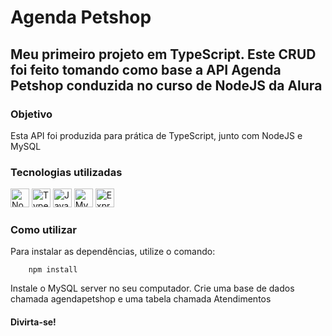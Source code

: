 # Agenda Petshop 

## Meu primeiro projeto em TypeScript. Este CRUD foi feito tomando como base a API Agenda Petshop conduzida no curso de NodeJS da Alura

### Objetivo

<p>Esta API foi produzida para prática de TypeScript, junto com NodeJS e MySQL</p>

### Tecnologias utilizadas

<a href="https://nodejs.org/" title="Node.js"><img src="https://github.com/get-icon/geticon/raw/master/icons/nodejs-icon.svg" alt="Node.js" width="30px" height="30px"></a>
<a href="https://www.typescriptlang.org/" title="Typescript"><img src="https://github.com/get-icon/geticon/raw/master/icons/typescript-icon.svg" alt="Typescript" width="30px" height="30px"></a>
<a href="https://developer.mozilla.org/en-US/docs/Web/JavaScript" title="JavaScript"><img src="https://github.com/get-icon/geticon/raw/master/icons/javascript.svg" alt="JavaScript" width="30px" height="30px"></a>
<a href="https://dev.mysql.com/" title="MySQL"><img src="https://github.com/get-icon/geticon/raw/master/icons/mysql.svg" alt="MySQL" width="30px" height="30px"></a>
<a href="https://expressjs.com/" title="Express"><img src="https://github.com/get-icon/geticon/raw/master/icons/express.svg" alt="Express" width="30px" height="30px"></a>

### Como utilizar

<p>Para instalar as dependências, utilize o comando:</p>

````
    npm install
````

<p>Instale o MySQL server no seu computador. Crie uma base de dados chamada agendapetshop e uma tabela chamada Atendimentos</p>


#### Divirta-se!